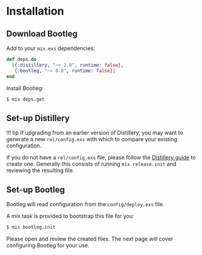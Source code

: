 # Installation

## Download Bootleg

Add to your `mix.exs` dependencies:

```elixir
def deps do
  [{:distillery, "~> 2.0", runtime: false},
   {:bootleg, "~> 0.8", runtime: false}]
end
```

Install Bootleg:

```bash
$ mix deps.get
```

## Set-up Distillery

!!! tip
    If upgrading from an earlier version of Distillery, you may want to generate a new `rel/config.exs` with which to compare your existing configuration.

If you do not have a `rel/config.exs` file, please follow the [Distillery guide](https://hexdocs.pm/distillery/introduction/installation.html) to create one. Generally this consists of running `mix release.init` and reviewing the resulting file.

## Set-up Bootleg

Bootleg will read configuration from the `config/deploy.exs` file.

A mix task is provided to bootstrap this file for you:

```bash
$ mix bootleg.init
```

Please open and review the created files. The next page will cover configuring Bootleg for your use.
